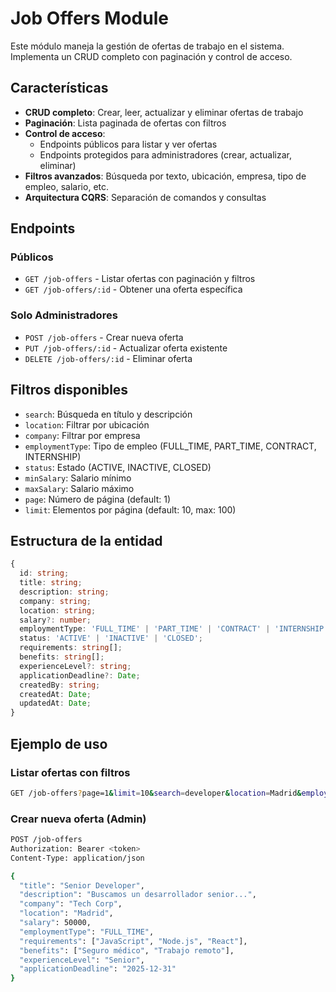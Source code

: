 # Job Offers Module

Este módulo maneja la gestión de ofertas de trabajo en el sistema. Implementa un CRUD completo con paginación y control de acceso.

## Características

- **CRUD completo**: Crear, leer, actualizar y eliminar ofertas de trabajo
- **Paginación**: Lista paginada de ofertas con filtros
- **Control de acceso**: 
  - Endpoints públicos para listar y ver ofertas
  - Endpoints protegidos para administradores (crear, actualizar, eliminar)
- **Filtros avanzados**: Búsqueda por texto, ubicación, empresa, tipo de empleo, salario, etc.
- **Arquitectura CQRS**: Separación de comandos y consultas

## Endpoints

### Públicos
- `GET /job-offers` - Listar ofertas con paginación y filtros
- `GET /job-offers/:id` - Obtener una oferta específica

### Solo Administradores
- `POST /job-offers` - Crear nueva oferta
- `PUT /job-offers/:id` - Actualizar oferta existente
- `DELETE /job-offers/:id` - Eliminar oferta

## Filtros disponibles

- `search`: Búsqueda en título y descripción
- `location`: Filtrar por ubicación
- `company`: Filtrar por empresa
- `employmentType`: Tipo de empleo (FULL_TIME, PART_TIME, CONTRACT, INTERNSHIP)
- `status`: Estado (ACTIVE, INACTIVE, CLOSED)
- `minSalary`: Salario mínimo
- `maxSalary`: Salario máximo
- `page`: Número de página (default: 1)
- `limit`: Elementos por página (default: 10, max: 100)

## Estructura de la entidad

```typescript
{
  id: string;
  title: string;
  description: string;
  company: string;
  location: string;
  salary?: number;
  employmentType: 'FULL_TIME' | 'PART_TIME' | 'CONTRACT' | 'INTERNSHIP';
  status: 'ACTIVE' | 'INACTIVE' | 'CLOSED';
  requirements: string[];
  benefits: string[];
  experienceLevel?: string;
  applicationDeadline?: Date;
  createdBy: string;
  createdAt: Date;
  updatedAt: Date;
}
```

## Ejemplo de uso

### Listar ofertas con filtros
```bash
GET /job-offers?page=1&limit=10&search=developer&location=Madrid&employmentType=FULL_TIME&minSalary=30000
```

### Crear nueva oferta (Admin)
```bash
POST /job-offers
Authorization: Bearer <token>
Content-Type: application/json

{
  "title": "Senior Developer",
  "description": "Buscamos un desarrollador senior...",
  "company": "Tech Corp",
  "location": "Madrid",
  "salary": 50000,
  "employmentType": "FULL_TIME",
  "requirements": ["JavaScript", "Node.js", "React"],
  "benefits": ["Seguro médico", "Trabajo remoto"],
  "experienceLevel": "Senior",
  "applicationDeadline": "2025-12-31"
}
```
